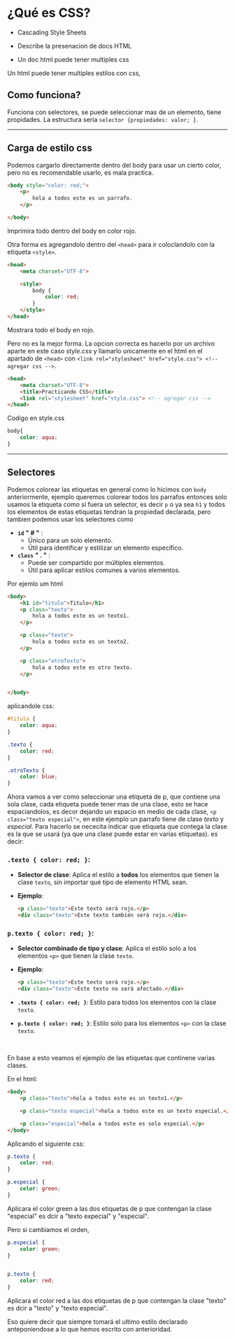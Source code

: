 # ¿Qué es CSS?

- Cascading Style Sheets

- Describe la presenacion de docs HTML

- Un doc html puede tener multiples css

Un html puede tener multiples estilos con css, 

## Como funciona?

Funciona con selectores, se puede seleccionar mas de un elemento, tiene propidades.  La estructura sería `selector {propiedades: valor; }`.

- --

## Carga de estilo css

Podemos cargarlo directamente dentro del body para usar un cierto color, pero no es recomendable usarlo, es mala practica.

```html
<body style="color: red;">
    <p>
        hola a todos este es un parrafo.
    </p>

</body>
```

Imprimira todo dentro del body en color rojo. 

Otra forma es agregandolo dentro del `<head>` para ir coloclandolo con la etiqueta `<style>`.

```html
<head>
    <meta charset="UTF-8">

    <style>
        body {
            color: red;
        }
    </style>
</head>
```

Mostrara todo el body en rojo.

Pero no es la mejor forma. La opcion correcta es hacerlo por un archivo aparte en este caso *style.css* y llamarlo  unicamente en el html en el apartado de `<head>` con `<link rel="stylesheet" href="style.css"> <!-- agregar css -->`.

```html
<head>
    <meta charset="UTF-8">
    <title>Practicando CSS</title>
    <link rel="stylesheet" href="style.css"> <!-- agregar css -->
</head>
```

Codigo en style.css

```css
body{
    color: aqua;
}
```

- --

## Selectores

Podemos colorear las etiquetas en general como lo hicimos con `body` anteriormente, ejemplo queremos colorear todos los parrafos entonces solo usamos la etiqueta como si fuera un selector, es decir `p` o ya sea `h1` y todos los elementos de estas etiquetas tendran la propiedad declarada, pero tambien podemos usar los selectores como

- **`id`** **" # "** :
  - Único para un solo elemento.
  - Útil para identificar y estilizar un elemento específico.
- **`class`**  **" . "** :
  - Puede ser compartido por múltiples elementos.
  - Útil para aplicar estilos comunes a varios elementos.

Por ejemlo um html

```html
<body>
    <h1 id="titulo">Titulo</h1>
    <p class="texto">
        hola a todos este es un texto1.
    </p>

    <p class="texto">
        hola a todos este es un texto2.
    </p>

    <p class="otroTexto">
        hola a todos este es otro texto.
    </p>


</body>
```

aplicandole css:

```css
#titulo {
    color: aqua;
}

.texto {
    color: red;
}

.otroTexto {
    color: blue;
}
```

Ahora vamos a ver como seleccionar una etiqueta de p, que contiene una sola clase, cada etiqueta puede tener mas de una clase, esto se hace espaciandolos, es decor dejando un espacio en medio de cada clase, `<p class="texto especial">`, en este ejemplo un parrafo tiene de clase *texto* y *especial*. 
Para hacerlo se nececita indicar que etiqueta que contega la clase es la que se usará (ya que una clase puede estar en varias etiquetas). es decir:

### `.texto { color: red; }`:

- **Selector de clase**: Aplica el estilo a **todos** los elementos que tienen la clase `texto`, sin importar qué tipo de elemento HTML sean.

- **Ejemplo**:
  
  ```html
  <p class="texto">Este texto será rojo.</p>
  <div class="texto">Este texto también será rojo.</div>
  ```

### `p.texto { color: red; }`:

- **Selector combinado de tipo y clase**: Aplica el estilo solo a los elementos `<p>` que tienen la clase `texto`.

- **Ejemplo**:
  
  ```html
  <p class="texto">Este texto será rojo.</p>
  <div class="texto">Este texto no será afectado.</div>
  ```

- **`.texto { color: red; }`**: Estilo para todos los elementos con la clase `texto`.

- **`p.texto { color: red; }`**: Estilo solo para los elementos `<p>` con la clase `texto`.

<br>

En base a esto veamos el ejemplo de las etiquetas que continene varias clases. 

En el html:

```html
<body>
    <p class="texto">hola a todos este es un texto1.</p>

    <p class="texto especial">hola a todos este es un texto especial.</p>

    <p class="especial">hola a todos este es solo especial.</p>
</body>
```

Aplicando el siguiente css:

```css
p.texto {
    color: red;
}

p.especial {
    color: green;
}
```

Aplicara el color green a las dos etiquetas de p que contengan la clase "especial" es dcir a "texto expecial" y "especial".

Pero si cambiamos el orden, 

```css
p.especial {
    color: green;
}


p.texto {
    color: red;
}
```

Aplicara el color red a las dos etiquetas de p que contengan la clase "texto" es dcir a "texto" y "texto especial". 

Eso quiere decir que siempre tomará el ultimo estilo declarado anteponiendose a lo que hemos escrito con anterioridad. 
